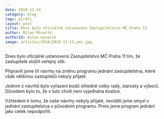 ```yaml
---
date: 2018-11-14
category: blog
tags: piráti
layout: post
title: Dnes bylo oficiálně ustanoveno Zastupitelstvo MČ Praha 11
author: Milan Minařík
authorId: milan.minarik
image: articles/2018/2018-11-13-zmc.jpg
---
```


Dnes bylo oficiálně ustanoveno Zastupitelstvo MČ Praha 11 tím, že zastupitelé složili veřejný slib.

Připravili jsme tři návrhy na změnu programu jednání zastupitelstva, které však většinou zastupitelů nebyly přijaté.

Jedním z návrhů bylo vyřazení bodů ohledně volby rady, starosty a výborů. Důvodem bylo to, že v tuto chvíli není vyjednána koalice.

Vzhledem k tomu, že naše návrhy nebyly přijaté, neviděli jsme smysl v jednání zastupitelstva v původním programu. Proto jsme program jednání jako celek nepodpořili.
